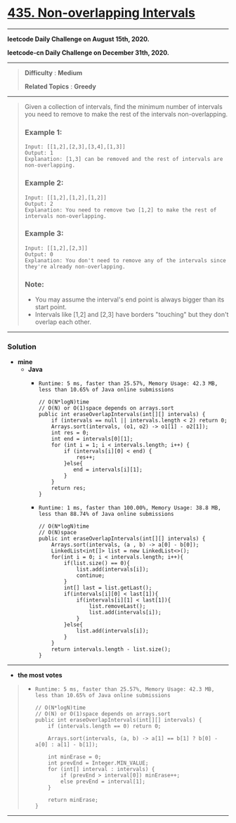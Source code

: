 # [435. Non-overlapping Intervals](https://leetcode.com/problems/non-overlapping-intervals/)

---

**leetcode Daily Challenge on August 15th, 2020.**

**leetcode-cn Daily Challenge on December 31th, 2020.**

---

> **Difficulty** : **Medium**
>
> **Related Topics** : **Greedy**

---

> Given a collection of intervals, find the minimum number of intervals you need to remove to make the rest of the intervals non-overlapping.
>
>
> ### Example 1:
> ```
> Input: [[1,2],[2,3],[3,4],[1,3]]
> Output: 1
> Explanation: [1,3] can be removed and the rest of intervals are non-overlapping.
> ```
>
> ### Example 2:
> ```
> Input: [[1,2],[1,2],[1,2]]
> Output: 2
> Explanation: You need to remove two [1,2] to make the rest of intervals non-overlapping.
> ```
>
> ### Example 3:
> ```
> Input: [[1,2],[2,3]]
> Output: 0
> Explanation: You don't need to remove any of the intervals since they're already non-overlapping.
> ```
>
> ### Note:
> * You may assume the interval's end point is always bigger than its start point.
> * Intervals like [1,2] and [2,3] have borders "touching" but they don't overlap each other.


---


### Solution
* **mine**
  * **Java**
    * `Runtime: 5 ms, faster than 25.57%, Memory Usage: 42.3 MB, less than 10.65% of Java online submissions`
      ```
      // O(N*logN)time
      // O(N) or O(1)space depends on arrays.sort
      public int eraseOverlapIntervals(int[][] intervals) {
          if (intervals == null || intervals.length < 2) return 0;
          Arrays.sort(intervals, (o1, o2) -> o1[1] - o2[1]);
          int res = 0;
          int end = intervals[0][1];
          for (int i = 1; i < intervals.length; i++) {
              if (intervals[i][0] < end) {
                  res++;
              }else{
                 end = intervals[i][1];
              }
          }
          return res;
      }
      ```
      
    * `Runtime: 1 ms, faster than 100.00%, Memory Usage: 38.8 MB, less than 88.74% of Java online submissions`
      ```
      // O(N*logN)time
      // O(N)space
      public int eraseOverlapIntervals(int[][] intervals) {
          Arrays.sort(intervals, (a , b) -> a[0] - b[0]);
          LinkedList<int[]> list = new LinkedList<>();
          for(int i = 0; i < intervals.length; i++){
              if(list.size() == 0){
                  list.add(intervals[i]);
                  continue;
              }
              int[] last = list.getLast();
              if(intervals[i][0] < last[1]){
                  if(intervals[i][1] < last[1]){
                      list.removeLast();
                      list.add(intervals[i]);
                  }
              }else{
                  list.add(intervals[i]);
              }
          }
          return intervals.length - list.size();
      }
      ```
---

* **the most votes**
>  * `Runtime: 5 ms, faster than 25.57%, Memory Usage: 42.3 MB, less than 10.65% of Java online submissions`
>    ```
>    // O(N*logN)time
>    // O(N) or O(1)space depends on arrays.sort
>    public int eraseOverlapIntervals(int[][] intervals) {
>        if (intervals.length == 0) return 0;
>
>        Arrays.sort(intervals, (a, b) -> a[1] == b[1] ? b[0] - a[0] : a[1] - b[1]);
>
>        int minErase = 0;
>        int prevEnd = Integer.MIN_VALUE;
>        for (int[] interval : intervals) {
>            if (prevEnd > interval[0]) minErase++;
>            else prevEnd = interval[1];
>        }
>
>        return minErase;
>    }
>    ```

---
